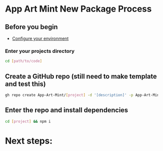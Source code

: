 # App Art Mint New Package Process
## Before you begin
 - [Configure your environment](https://github.com/App-Art-Mint/.github/blob/prod/docs/prepare-env.md)

### Enter your projects directory
```bash
cd [path/to/code]
```

## Create a GitHub repo (still need to make template and test this)
```bash
gh repo create App-Art-Mint/[project] -d '[description]' -p App-Art-Mint/template --public --clone
```

## Enter the repo and install dependencies
```bash
cd [project] && npm i
```

# Next steps:
